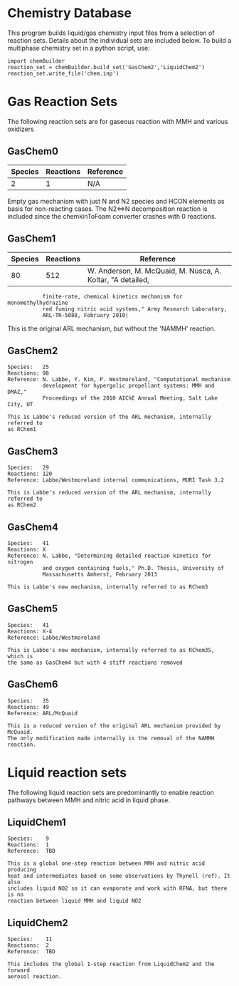 
Chemistry Database
===========================
 
This program builds liquid/gas chemistry input files from a selection of 
reaction sets. Details about the individual sets are included below. To build a
multiphase chemistry set in a python script, use:

    import chemBuilder
    reaction_set = chemBuilder.build_set('GasChem2','LiquidChem2')
    reaction_set.write_file('chem.inp')

Gas Reaction Sets
=========================
The following reaction sets are for gaseous reaction with MMH and various 
oxidizers

## GasChem0

| Species | Reactions | Reference    |
| ------- | --------- | ------------ |
| 2       | 1         | N/A          |

    
Empty gas mechanism with just N and N2 species and HCON elements as basis 
for non-reacting cases. The N2<=>N decomposition reaction is included since
the chemkinToFoam converter crashes with 0 reactions.
    
## GasChem1

| Species | Reactions | Reference    |
| ------- | --------- | ------------ |
| 80      | 512       | W. Anderson, M. McQuaid, M. Nusca, A. Koltar, "A detailed,
               finite-rate, chemical kinetics mechanism for monomethylhydrazine
               red fuming nitric acid systems," Army Research Laboratory,
               ARL-TR-5088, February 2010|

This is the original ARL mechanism, but without the 'NAMMH' reaction.

## GasChem2
    Species:   25
    Reactions: 98
    Reference: N. Labbe, Y. Kim, P. Westmoreland, "Computational mechanism
               development for hypergolic propellant systems: MMH and DMAZ,"
               Proceedings of the 2010 AIChE Annual Meeting, Salt Lake City, UT
    
    This is Labbe's reduced version of the ARL mechanism, internally referred to
    as RChem1

## GasChem3
    Species:   29
    Reactions: 120
    Reference: Labbe/Westmoreland internal communications, MURI Task 3.2
    
    This is Labbe's reduced version of the ARL mechanism, internally referred to
    as RChem2

## GasChem4
    Species:   41
    Reactions: X
    Reference: N. Labbe, "Determining detailed reaction kinetics for nitrogen
               and oxygen containing fuels," Ph.D. Thesis, University of
               Massachusetts Amherst, February 2013
    
    This is Labbe's new mechanism, internally referred to as RChem3

## GasChem5
    Species:   41
    Reactions: X-4
    Reference: Labbe/Westmoreland
    
    This is Labbe's new mechanism, internally referred to as RChem3S, which is
    the same as GasChem4 but with 4 stiff reactions removed

## GasChem6
    Species:   35
    Reactions: 49
    Reference: ARL/McQuaid
    
    This is a reduced version of the original ARL mechanism provided by McQuaid.
    The only modification made internally is the removal of the NAMMH reaction.

   
    
Liquid reaction sets
================================================================================
The following liquid reaction sets are predominantly to enable reaction pathways
between MMH and nitric acid in liquid phase.

    
## LiquidChem1
    Species:    9
    Reactions:  1
    Reference:  TBD
    
    This is a global one-step reaction between MMH and nitric acid producing
    heat and intermediates based on some observations by Thynell (ref). It also
    includes liquid NO2 so it can evaporate and work with RFNA, but there is no
    reaction between liquid MMH and liquid NO2
    
## LiquidChem2
    Species:    11
    Reactions:  2
    Reference:  TBD
    
    This includes the global 1-step reaction from LiquidChem2 and the forward
    aerosol reaction.



